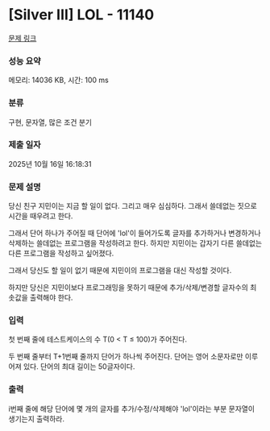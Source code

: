 # [Silver III] LOL - 11140 

[문제 링크](https://www.acmicpc.net/problem/11140) 

### 성능 요약

메모리: 14036 KB, 시간: 100 ms

### 분류

구현, 문자열, 많은 조건 분기

### 제출 일자

2025년 10월 16일 16:18:31

### 문제 설명

<p>당신 친구 지민이는 지금 할 일이 없다. 그리고 매우 심심하다. 그래서 쓸데없는 짓으로 시간을 때우려고 한다.</p>

<p>그래서 단어 하나가 주어질 때 단어에 'lol'이 들어가도록 글자를 추가하거나 변경하거나 삭제하는 쓸데없는 프로그램을 작성하려고 한다. 하지만 지민이는 갑자기 다른 쓸데없는 다른 프로그램을 작성하고 싶어졌다.</p>

<p>그래서 당신도 할 일이 없기 때문에 지민이의 프로그램을 대신 작성할 것이다.</p>

<p>하지만 당신은 지민이보다 프로그래밍을 못하기 때문에 추가/삭제/변경할 글자수의 최솟값을 출력해야 한다.</p>

### 입력 

 <p>첫 번째 줄에 테스트케이스의 수 T(0 < T ≤ 100)가 주어진다.</p>

<p>두 번째 줄부터 T+1번째 줄까지 단어가 하나씩 주어진다. 단어는 영어 소문자로만 이루어져 있다. 단어의 최대 길이는 50글자이다.</p>

### 출력 

 <p>i번째 줄에 해당 단어에 몇 개의 글자를 추가/수정/삭제해야 'lol'이라는 부분 문자열이 생기는지 출력하라.</p>

